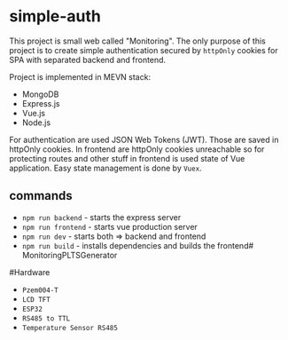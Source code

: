 # simple-auth

This project is small web called "Monitoring". The only purpose of this project is to create simple authentication
secured by `httpOnly` cookies for SPA with separated backend and frontend.

Project is implemented in MEVN stack:

- MongoDB
- Express.js
- Vue.js
- Node.js

For authentication are used JSON Web Tokens (JWT). Those are saved in httpOnly cookies. In frontend are httpOnly cookies
unreachable so for protecting routes and other stuff in frontend is used state of Vue application. Easy state management is
done by `Vuex`.

## commands

- `npm run backend` - starts the express server
- `npm run frontend` - starts vue production server
- `npm run dev` - starts both => backend and frontend
- `npm run build` - installs dependencies and builds the frontend# MonitoringPLTSGenerator

#Hardware
- `Pzem004-T`
- `LCD TFT` 
- `ESP32` 
- `RS485 to TTL` 
- `Temperature Sensor RS485` 
